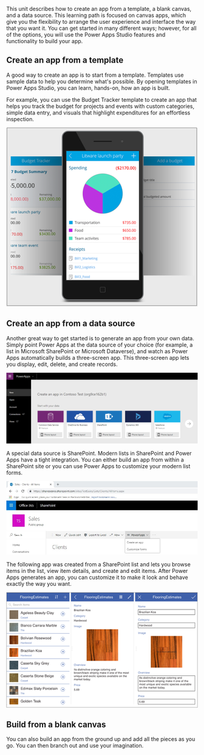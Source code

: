 This unit describes how to create an app from a template, a blank canvas, and a data source. This learning path is focused on canvas apps, which give you the flexibility to arrange the user experience and interface the way that you want it. You can get started in many different ways; however, for all of the options, you will use the Power Apps Studio features and functionality to build your app.

## Create an app from a template
A good way to create an app is to start from a template. Templates use sample data to help you determine what's possible. By opening templates in Power Apps Studio, you can learn, hands-on, how an app is built.

For example, you can use the Budget Tracker template to create an app that helps you track the budget for projects and events with custom categories, simple data entry, and visuals that highlight expenditures for an effortless inspection.

![Screenshot of the Budget Tracker template.](../media/powerapps-budget-tracker.png)

## Create an app from a data source
Another great way to get started is to generate an app from your own data. Simply point Power Apps at the data source of your choice (for example, a list in Microsoft SharePoint or Microsoft Dataverse), and watch as Power Apps automatically builds a three-screen app. This three-screen app lets you display, edit, delete, and create records.

![Screenshot of a Power Apps app from a data source.](../media/powerapps-app-from-data.png)

A special data source is SharePoint. Modern lists in SharePoint and Power Apps have a tight integration. You can either build an app from within a SharePoint site or you can use Power Apps to customize your modern list forms.

![Screenshot of the Power Apps functionality in SharePoint.](../media/powerapps-sharepoint.jpg)

The following app was created from a SharePoint list and lets you browse items in the list, view item details, and create and edit items. After Power Apps generates an app, you can customize it to make it look and behave exactly the way you want.

![Screenshot of the Power Apps three-screen app view.](../media/powerapps-three-screen-app.png)

## Build from a blank canvas
You can also build an app from the ground up and add all the pieces as you go. You can then branch out and use your imagination.